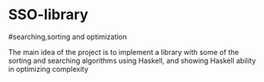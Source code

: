 # SSO-library
#searching,sorting and optimization

The main idea of the project is
to implement a library with
some of the sorting and searching algorithms using Haskell, 
and showing Haskell ability in optimizing complexity
